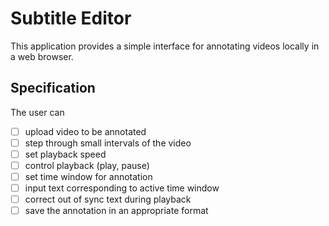 # Subtitle Editor
This application provides a simple interface for annotating videos locally in a web browser.

## Specification

The user can

- [ ] upload video to be annotated
- [ ] step through small intervals of the video
- [ ] set playback speed
- [ ] control playback (play, pause)
- [ ] set time window for annotation
- [ ] input text corresponding to active time window
- [ ] correct out of sync text during playback
- [ ] save the annotation in an appropriate format
